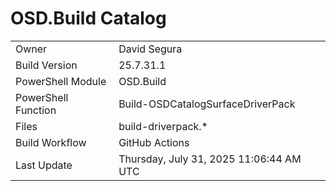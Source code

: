 ﻿# OSD.Build Catalog

| | |
|-|-|
| Owner | David Segura |
| Build Version | 25.7.31.1 |
| PowerShell Module | OSD.Build |
| PowerShell Function | Build-OSDCatalogSurfaceDriverPack |
| Files | build-driverpack.* |
| Build Workflow | GitHub Actions |
| Last Update | Thursday, July 31, 2025 11:06:44 AM UTC |
